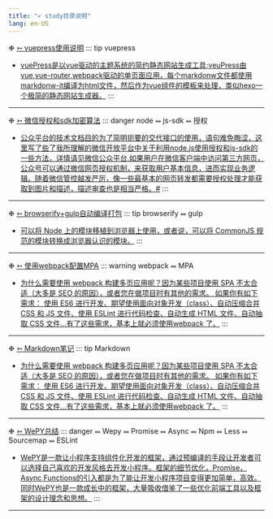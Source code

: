 ```yaml
---
title: "➹ study目录说明"
lang: en-US
---
```


❉ [➳ vuepress使用说明](vuepress使用说明.html)
::: tip vuepress
* [vuePress是以vue驱动的主题系统的简约静态网站生成工具;veuPress由vue,vue-router,webpack驱动的单页面应用，每个markdonw文件都使用markdonw-it编译为html文件，然后作为vue组件的模板来处理，类似hexo一个极简的静态网站生成器。](vuepress使用说明.html)
:::

- - -


❉ [➳ 微信授权和sdk加密算法](微信授权和sdk加密算法.html)
::: danger node ⥈ js-sdk ⥈ 授权
* [公众平台的技术文档目的为了简明扼要的交代接口的使用，语句难免晦涩，这里写了些了我所理解的微信开放平台中关于利用node.js使用授权和js-sdk的一些方法，详情请见微信公众平台.如果用户在微信客户端中访问第三方网页，公众号可以通过微信网页授权机制，来获取用户基本信息，进而实现业务逻辑。随着微信管控越发严厉，像一些最基本的网页转发都需要授权处理才能获取到图片和描述，描述审查也是相当严格。#](微信授权和sdk加密算法.html)
:::

- - -

❉ [➳ browserify+gulp自动编译打包](browserify+gulp自动编译打包.html)
::: tip browserify ⥈ gulp
* [可以将 Node 上的模块移植到浏览器上使用，或者说，可以将 CommonJS 规范的模块转换成浏览器认识的模块。](browserify+gulp自动编译打包.html)
:::

- - -

❉ [➳ 使用webpack配置MPA](使用webpack配置MPA.html)
::: warning webpack ⥈ MPA
* [为什么需要使用 webpack 构建多页应用呢？因为某些项目使用 SPA 不太合适（大多是 SEO 的原因），或者您在做项目时有其他的需求。
如果你有如下需求：
使用 ES6 进行开发、期望使用面向对象开发（class）、自动压缩合并 CSS 和 JS 文件、使用 ESLint 进行代码检查、自动生成 HTML 文件、自动抽取 CSS 文件...有了这些需求，基本上就必须使用webpack 了。](使用webpack配置MPA.html)
:::

- - -

❉ [➳ Markdown笔记](Markdown笔记.html)
::: tip Markdown
* [为什么需要使用 webpack 构建多页应用呢？因为某些项目使用 SPA 不太合适（大多是 SEO 的原因），或者您在做项目时有其他的需求。
如果你有如下需求：
使用 ES6 进行开发、期望使用面向对象开发（class）、自动压缩合并 CSS 和 JS 文件、使用 ESLint 进行代码检查、自动生成 HTML 文件、自动抽取 CSS 文件...有了这些需求，基本上就必须使用webpack 了。](Markdown笔记.html)
:::

- - -


❉ [➳ WePY总结](WePY总结.html)
::: danger ⥈ Wepy ⥈ Promise ⥈ Async ⥈ Npm ⥈ Less ⥈ Sourcemap ⥈ ESLint
* [WePY是一款让小程序支持组件化开发的框架，通过预编译的手段让开发者可以选择自己喜欢的开发风格去开发小程序。框架的细节优化，Promise，Async Functions的引入都是为了能让开发小程序项目变得更加简单，高效。
同时WePY也是一款成长中的框架，大量吸收借鉴了一些优化前端工具以及框架的设计理念和思想。](WePY总结.html)
:::

- - -


